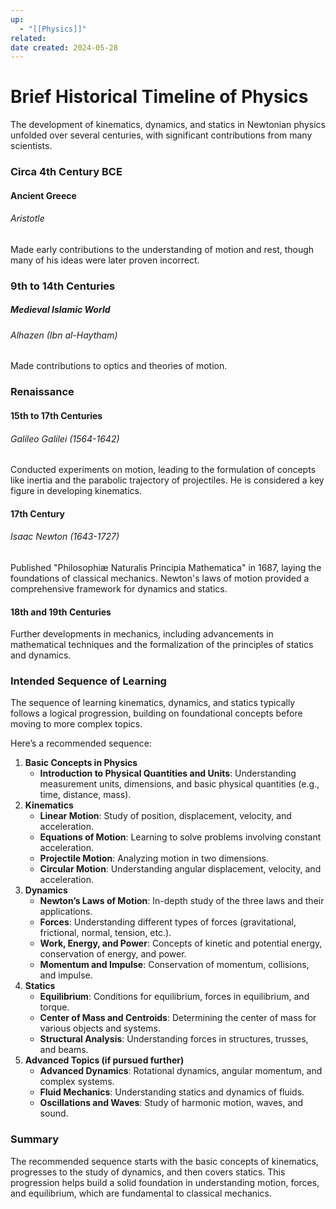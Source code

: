```yaml
---
up:
  - "[[Physics]]"
related: 
date created: 2024-05-28
---
```

# Brief Historical Timeline of Physics
The development of kinematics, dynamics, and statics in Newtonian physics unfolded over several centuries, with significant contributions from many scientists. 

### Circa 4th Century BCE
#### Ancient Greece
###### Aristotle
Made early contributions to the understanding of motion and rest, though many of his ideas were later proven incorrect.
### 9th to 14th Centuries
##### Medieval Islamic World
###### Alhazen (Ibn al-Haytham)
Made contributions to optics and theories of motion.
### Renaissance 
#### 15th to 17th Centuries
###### Galileo Galilei (1564-1642)
Conducted experiments on motion, leading to the formulation of concepts like inertia and the parabolic trajectory of projectiles. He is considered a key figure in developing kinematics.
#### 17th Century
###### Isaac Newton (1643-1727)
Published "Philosophiæ Naturalis Principia Mathematica" in 1687, laying the foundations of classical mechanics. Newton's laws of motion provided a comprehensive framework for dynamics and statics.
#### 18th and 19th Centuries
Further developments in mechanics, including advancements in mathematical techniques and the formalization of the principles of statics and dynamics.
### Intended Sequence of Learning
The sequence of learning kinematics, dynamics, and statics typically follows a logical progression, building on foundational concepts before moving to more complex topics. 

Here’s a recommended sequence:
1. **Basic Concepts in Physics**
    - **Introduction to Physical Quantities and Units**: Understanding measurement units, dimensions, and basic physical quantities (e.g., time, distance, mass).
2. **Kinematics**
    - **Linear Motion**: Study of position, displacement, velocity, and acceleration.
    - **Equations of Motion**: Learning to solve problems involving constant acceleration.
    - **Projectile Motion**: Analyzing motion in two dimensions.
    - **Circular Motion**: Understanding angular displacement, velocity, and acceleration.
3. **Dynamics**
    - **Newton’s Laws of Motion**: In-depth study of the three laws and their applications.
    - **Forces**: Understanding different types of forces (gravitational, frictional, normal, tension, etc.).
    - **Work, Energy, and Power**: Concepts of kinetic and potential energy, conservation of energy, and power.
    - **Momentum and Impulse**: Conservation of momentum, collisions, and impulse.
4. **Statics**
    - **Equilibrium**: Conditions for equilibrium, forces in equilibrium, and torque.
    - **Center of Mass and Centroids**: Determining the center of mass for various objects and systems.
    - **Structural Analysis**: Understanding forces in structures, trusses, and beams.
5. **Advanced Topics (if pursued further)**
    - **Advanced Dynamics**: Rotational dynamics, angular momentum, and complex systems.
    - **Fluid Mechanics**: Understanding statics and dynamics of fluids.
    - **Oscillations and Waves**: Study of harmonic motion, waves, and sound.
### Summary

The recommended sequence starts with the basic concepts of kinematics, progresses to the study of dynamics, and then covers statics. This progression helps build a solid foundation in understanding motion, forces, and equilibrium, which are fundamental to classical mechanics.